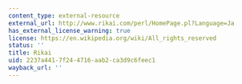 ```yaml
---
content_type: external-resource
external_url: http://www.rikai.com/perl/HomePage.pl?Language=Ja
has_external_license_warning: true
license: https://en.wikipedia.org/wiki/All_rights_reserved
status: ''
title: Rikai
uid: 2237a441-7f24-4716-aab2-ca3d9c6feec1
wayback_url: ''
---
```

